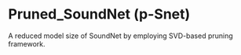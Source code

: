 # Pruned_SoundNet (p-Snet)
A reduced model size of SoundNet by employing SVD-based pruning framework.
